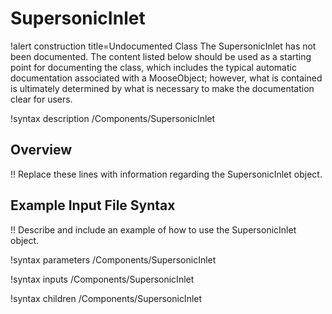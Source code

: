 # SupersonicInlet

!alert construction title=Undocumented Class
The SupersonicInlet has not been documented. The content listed below should be used as a starting point for
documenting the class, which includes the typical automatic documentation associated with a
MooseObject; however, what is contained is ultimately determined by what is necessary to make the
documentation clear for users.

!syntax description /Components/SupersonicInlet

## Overview

!! Replace these lines with information regarding the SupersonicInlet object.

## Example Input File Syntax

!! Describe and include an example of how to use the SupersonicInlet object.

!syntax parameters /Components/SupersonicInlet

!syntax inputs /Components/SupersonicInlet

!syntax children /Components/SupersonicInlet
